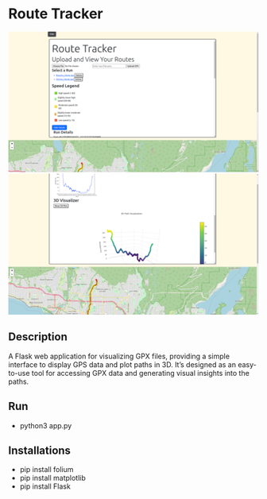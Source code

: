 # Route Tracker

![Main Image](Gallery/Screenshot%20from%202024-10-28%2020-29-40.png)
![Main Image](Gallery/Screenshot%20from%202024-10-28%2020-30-23.png)


## Description

A Flask web application for visualizing GPX files, providing a simple interface to display GPS data and plot paths in 3D. It’s designed as an easy-to-use tool for accessing GPX data and generating visual insights into the paths.

## Run
- python3 app.py

## Installations
- pip install folium
- pip install matplotlib
- pip install Flask
